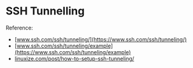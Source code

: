 # SSH Tunnelling

Reference:
- [www.ssh.com/ssh/tunneling/](https://www.ssh.com/ssh/tunneling/)
- [www.ssh.com/ssh/tunneling/example](https://www.ssh.com/ssh/tunneling/example)
- [linuxize.com/post/how-to-setup-ssh-tunneling/](https://linuxize.com/post/how-to-setup-ssh-tunneling/)
